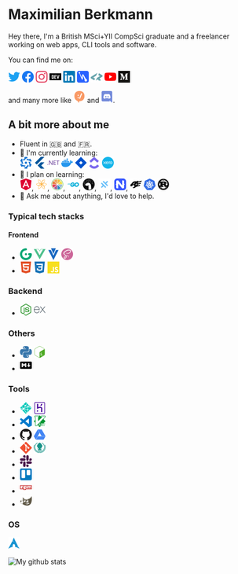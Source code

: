 # Maximilian Berkmann

Hey there, I'm a British MSci+YII CompSci graduate and a freelancer working on web apps, CLI tools and software.

You can find me on:
<p>
  <a href="https://twitter.com/Berkmann18"><img src="assets/twitter.svg" width="24px" alt="Twitter"></a>
  <a href="https://www.facebook.com/maxkberkmann"><img src="assets/facebook.svg" width="24px" alt="Facebook"></a>
  <a href="https://www.instagram.com/Berkmann18"><img src="assets/instagram.svg" width="24px" alt="Instagram"></a>
  <a href="https://dev.to/berkmann18"><img src="assets/dev-dot-to.svg" width="24px" alt="DEV.to"></a>
  <a href="https://www.linkedin.com/in/mberkmann"><img src="assets/linkedin.svg" width="24px" alt="Linkedin"></a>
  <a href="https://hashnode.com/@berkmann18"><img src="assets/hashnode.svg" width="24px" alt="Hashnode"></a>
  <a href="https://profile.codersrank.io/user/berkmann18/"><img src="assets/codersrank.svg" width="24px" alt="CodersRank"></a>
  <a href="https://www.youtube.com/channel/UCrNauxRnXHOa-VZWwXSJMfA?view_as=subscriber"><img src="assets/youtube.svg" width="24px" alt="YouTube"></a>
  <a href="https://medium.com/@B.Max"><img src="assets/medium.svg" width="24px" alt="Medium"></a>
</p>
<p>and many more like <img src="assets/devrant.svg" width="24px" alt="DevRant"> and <img src="assets/discord.svg" width="24px" alt="Discord">.</p>

## A bit more about me
<ul>
  <li>Fluent in 🇬🇧 and 🇫🇷.</li>
  <li>
    🌱 I'm currently learning:<br>
    <img src="assets/quasar.svg" width="24px" alt="Quasar">
    <img src="assets/flutter.svg" width="24px" alt="Flutter">
    <img src="assets/dot-net.svg" width="24px" alt=".NET Core">
    <img src="assets/docker.svg" width="24px" alt="Docker">
    <img src="assets/jirasoftware.svg" width="24px" alt="Jira Software">
    <img src="assets/clickup.svg" width="24px" alt="ClickUp">
    <img src="assets/xero.svg" width="24px" alt="Xero">
  </li>

  <li>
    🌱 I plan on learning:<br>
    <img src="assets/angular.svg" width="24px" alt="Angular">, 
    <a href="https://github.com/neutralinojs/neutralinojs"><img src="assets/neutralinojs.svg" width="24px" alt="Neutralino"></a>, 
    <img src="assets/juce.svg" width="24px" alt="Juce">, 
    <img src="assets/go.svg" width="24px" alt="Go">, 
    <img src="assets/deno.svg" width="24px" alt="Deno">, 
    <img src="assets/capacitor.svg" width="24px" alt="Capacitor">, <img src="assets/nativescript.svg" width="24px" alt="NativeScript">, 
    <img src="assets/fastify.svg" width="24px" alt="Fastify">
    <img src="assets/kubernetes.svg" width="24px" alt="K8s">
    <img src="assets/rust.svg" width="24px" alt="Rust">
  </li>
  <li>
    💬 Ask me about anything, I'd love to help.
  </li>
</ul>

### Typical tech stacks
#### Frontend
- <img src="assets/gridsome.svg" width="24px" alt="Gridsome"> <img src="assets/vue-dot-js.svg" width="24px" alt="Vue.js"> <img src="assets/vuetify.svg" width="24px" alt="Vuetify"> <img src="assets/sass.svg" width="24px" alt="SCSS">
- <img src="assets/html5.svg" width="24px" alt="HTML5"> <img src="assets/css3.svg" width="24px" alt="CSS3"> <img src="assets/javascript.svg" width="24px" alt="JS">

### Backend
- <img src="assets/node-dot-js.svg" width="24px" alt="Node.js"> <img src="assets/express.svg" width="24px" alt="Express.js">


### Others
- <img src="assets/python.svg" width="24px" alt="Python"> <img src="assets/gnubash.svg" width="24px" alt="Bash">
- <img src="assets/markdown.svg" width="24px" alt="Markdown">

### Tools
- <img src="assets/netlify.svg" width="24px" alt="Netlify"> <img src="assets/heroku.svg" width="24px" alt="Heroku">
- <img src="assets/visualstudiocode.svg" width="24px" alt="VSCode"> <img src="assets/vim.svg" width="24px" alt="Vim">
- <img src="assets/github.svg" width="24px" alt="GitHub"> <img src="assets/googledrive.svg" width="24px" alt="Google Drive">
- <img src="assets/git.svg" width="24px" alt="Git"> <img src="assets/gitkraken.svg" width="24px" alt="GitKraken">
- <img src="assets/slack.svg" width="24px" alt="Slack">
- <img src="assets/trello.svg" width="24px" alt="Trello">
- <img src="assets/npm.svg" width="24px" alt="NPM">
- <img src="assets/gimp.svg" width="24px" alt="GIMP">
### OS
<img src="assets/archlinux.svg" width="24px" alt="ArchLinux">

![My github stats](https://github-readme-stats.vercel.app/api?username=Berkmann18&show_icons=true&hide_border=true)

<!-- <script src="https://profile.codersrank.io/widget/widget.js"></script>
<codersrank-widget username="berkmann18"></codersrank-widget> -->